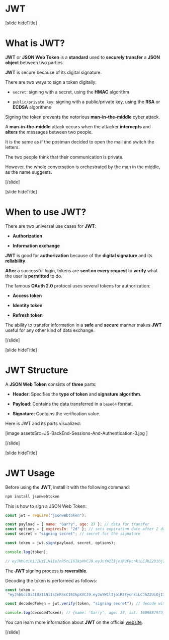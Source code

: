 # JWT

[slide hideTitle]

# What is JWT?

**JWT** or **JSON Web Token** is a **standard** used to **securely transfer** a **JSON object** between two parties.

**JWT** is secure because of its digital signature.

There are two ways to sign a token digitally:

- `secret`: signing with a secret, using the **HMAC** algorithm

- `public/private key`: signing with a public/private key, using the **RSA** or **ECDSA** algorithms

Signing the token prevents the notorious **man-in-the-middle** cyber attack.

A **man-in-the-middle** attack occurs when the attacker **intercepts** and **alters** the messages between two people.

It is the same as if the postman decided to open the mail and switch the letters.

The two people think that their communication is private.

However, the whole conversation is orchestrated by the man in the middle, as the name suggests.

[/slide]

[slide hideTitle]

# When to use JWT?

There are two universal use cases for **JWT**:

- **Authorization**

- **Information exchange**

**JWT** is good for **authorization** because of the **digital signature** and its **reliability**.

**After** a successful login, tokens are **sent on every request** to **verify** what the user is **permitted** to do.

The famous **OAuth 2.0** protocol uses several tokens for authorization:

- **Access token**

- **Identity token**

- **Refresh token**

The ability to transfer information in a **safe** and **secure** manner makes **JWT** useful for any other kind of data exchange.

[/slide]

[slide hideTitle]

# JWT Structure

A **JSON Web Token** consists of **three** parts:

- **Header**: Specifies the **type of token** and **signature algorithm**.

- **Payload**: Contains the data transferred in a `base64` format.

- **Signature**: Contains the verification value.

Here is JWT and its parts visualized:

[image assetsSrc=JS-BackEnd-Sessions-And-Authentication-3.jpg ]

[/slide]

[slide hideTitle]

# JWT Usage

Before using the **JWT**, install it with the following command:

```js
npm install jsonwebtoken
```

This is how to sign a JSON Web Token:

```js
const jwt = require("jsonwebtoken");

const payload = { name: "Garry", age: 27 }; // data for transfer
const options = { expiresIn: "2d" }; // sets expiration date after 2 days
const secret = "signing secret"; // secret for the signature

const token = jwt.sign(payload, secret, options);

console.log(token);

// eyJhbGciOiJIUzI1NiIsInR5cCI6IkpXVCJ9.eyJuYW1lIjoiR2FycnkiLCJhZ2UiOjI3LCJpYXQiOjE2MDk4ODc5NzMsImV4cCI6MTYxMDA2MDc3M30.AIuFu04O39uokaGwfxy7iWzjr9vnsI00gqxXJ-peT8Y
```

The **JWT** signing process is **reversible**.

Decoding the token is performed as follows:

```js
const token =
 "eyJhbGciOiJIUzI1NiIsInR5cCI6IkpXVCJ9.eyJuYW1lIjoiR2FycnkiLCJhZ2UiOjI3LCJpYXQiOjE2MDk4ODc5NzMsImV4cCI6MTYxMDA2MDc3M30.AIuFu04O39uokaGwfxy7iWzjr9vnsI00gqxXJ-peT8Y";

const decodedToken = jwt.verify(token, "signing secret"); // decode with the initial secret key

console.log(decodedToken); // {name: 'Garry', age: 27, iat: 1609887973, exp: 1610060773}
```

You can learn more information about **JWT** on the official [website](https://jwt.io/).

[/slide]

